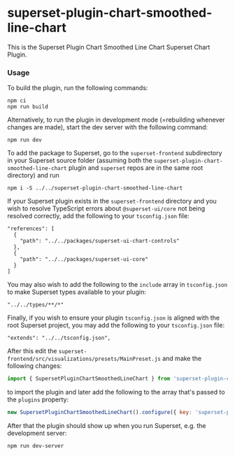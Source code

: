 # superset-plugin-chart-smoothed-line-chart

This is the Superset Plugin Chart Smoothed Line Chart Superset Chart Plugin.

### Usage

To build the plugin, run the following commands:

```
npm ci
npm run build
```

Alternatively, to run the plugin in development mode (=rebuilding whenever changes are made), start the dev server with the following command:

```
npm run dev
```

To add the package to Superset, go to the `superset-frontend` subdirectory in your Superset source folder (assuming both the `superset-plugin-chart-smoothed-line-chart` plugin and `superset` repos are in the same root directory) and run
```
npm i -S ../../superset-plugin-chart-smoothed-line-chart
```

If your Superset plugin exists in the `superset-frontend` directory and you wish to resolve TypeScript errors about `@superset-ui/core` not being resolved correctly, add the following to your `tsconfig.json` file:

```
"references": [
  {
    "path": "../../packages/superset-ui-chart-controls"
  },
  {
    "path": "../../packages/superset-ui-core"
  }
]
```

You may also wish to add the following to the `include` array in `tsconfig.json` to make Superset types available to your plugin:

```
"../../types/**/*"
```

Finally, if you wish to ensure your plugin `tsconfig.json` is aligned with the root Superset project, you may add the following to your `tsconfig.json` file:

```
"extends": "../../tsconfig.json",
```

After this edit the `superset-frontend/src/visualizations/presets/MainPreset.js` and make the following changes:

```js
import { SupersetPluginChartSmoothedLineChart } from 'superset-plugin-chart-smoothed-line-chart';
```

to import the plugin and later add the following to the array that's passed to the `plugins` property:
```js
new SupersetPluginChartSmoothedLineChart().configure({ key: 'superset-plugin-chart-smoothed-line-chart' }),
```

After that the plugin should show up when you run Superset, e.g. the development server:

```
npm run dev-server
```
